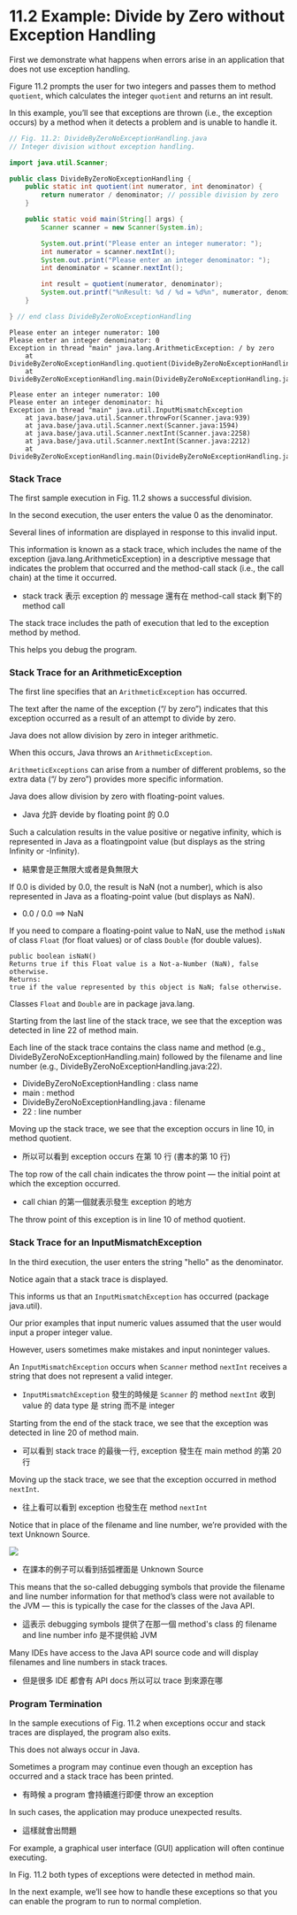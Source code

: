 # 11.2 Example: Divide by Zero without Exception Handling

First we demonstrate what happens when errors arise in an application that does not use
exception handling. 


Figure 11.2 prompts the user for two integers and passes them to
method `quotient`, which calculates the integer `quotient` and returns an int result. 


In this example, you’ll see that exceptions are thrown (i.e., the exception occurs) by a method
when it detects a problem and is unable to handle it.

```java
// Fig. 11.2: DivideByZeroNoExceptionHandling.java
// Integer division without exception handling.

import java.util.Scanner;

public class DivideByZeroNoExceptionHandling {
    public static int quotient(int numerator, int denominator) {
        return numerator / denominator; // possible division by zero
    }

    public static void main(String[] args) {
        Scanner scanner = new Scanner(System.in);

        System.out.print("Please enter an integer numerator: ");
        int numerator = scanner.nextInt();
        System.out.print("Please enter an integer denominator: ");
        int denominator = scanner.nextInt();

        int result = quotient(numerator, denominator);
        System.out.printf("%nResult: %d / %d = %d%n", numerator, denominator, result);
    }

} // end class DivideByZeroNoExceptionHandling

```

```
Please enter an integer numerator: 100
Please enter an integer denominator: 0
Exception in thread "main" java.lang.ArithmeticException: / by zero
	at DivideByZeroNoExceptionHandling.quotient(DivideByZeroNoExceptionHandling.java:8)
	at DivideByZeroNoExceptionHandling.main(DivideByZeroNoExceptionHandling.java:19)

```

```
Please enter an integer numerator: 100
Please enter an integer denominator: hi
Exception in thread "main" java.util.InputMismatchException
	at java.base/java.util.Scanner.throwFor(Scanner.java:939)
	at java.base/java.util.Scanner.next(Scanner.java:1594)
	at java.base/java.util.Scanner.nextInt(Scanner.java:2258)
	at java.base/java.util.Scanner.nextInt(Scanner.java:2212)
	at DivideByZeroNoExceptionHandling.main(DivideByZeroNoExceptionHandling.java:17)
```

### Stack Trace
The first sample execution in Fig. 11.2 shows a successful division. 

In the second execution, the user enters the value 0 as the denominator. 


Several lines of information are displayed in response to this invalid input. 

This information is known as a stack trace, which includes the name of the exception (java.lang.ArithmeticException) in a descriptive message that indicates the problem that occurred and the method-call stack (i.e., the call chain) at the time it occurred. 

- stack track 表示 exception 的 message 還有在 method-call stack 剩下的 method call

The stack trace includes the path of execution that led to the exception method by method. 

This helps you debug the program.


### Stack Trace for an ArithmeticException
The first line specifies that an `ArithmeticException` has occurred. 


The text after the name of the exception (“/ by zero”) indicates that this exception occurred as a result of an attempt to divide by zero. 


Java does not allow division by zero in integer arithmetic. 

When this occurs, Java throws an `ArithmeticException`. 


`ArithmeticExceptions` can arise from a number of different problems, so the extra data (“/ by zero”) provides more specific information. 



Java does allow division by zero with floating-point values. 

- Java 允許 devide by floating point 的 0.0

Such a calculation results in the value positive or negative infinity, which is represented in Java as a floatingpoint value (but displays as the string Infinity or -Infinity). 

-  結果會是正無限大或者是負無限大


If 0.0 is divided by 0.0, the result is NaN (not a number), which is also represented in Java as a floating-point value (but displays as NaN). 

- 0.0 / 0.0  ==> NaN

If you need to compare a floating-point value to NaN, use the method
`isNaN` of class `Float` (for float values) or of class `Double` (for double values). 

```
public boolean isNaN()
Returns true if this Float value is a Not-a-Number (NaN), false otherwise.
Returns:
true if the value represented by this object is NaN; false otherwise.
```


Classes `Float` and `Double` are in package java.lang.


Starting from the last line of the stack trace, we see that the exception was detected in
line 22 of method main. 


Each line of the stack trace contains the class name and method
(e.g., DivideByZeroNoExceptionHandling.main) followed by the filename and line
number (e.g., DivideByZeroNoExceptionHandling.java:22). 

- DivideByZeroNoExceptionHandling : class name
- main : method
- DivideByZeroNoExceptionHandling.java : filename 
- 22 : line number


Moving up the stack trace, we see that the exception occurs in line 10, in method quotient. 

- 所以可以看到 exception occurs 在第 10 行 (書本的第 10 行)

The top row of the call chain indicates the throw point — the initial point at which the exception occurred. 

- call chian 的第一個就表示發生 exception 的地方


The throw point of this exception is in line 10 of method quotient.

### Stack Trace for an InputMismatchException

In the third execution, the user enters the string "hello" as the denominator. 

Notice again that a stack trace is displayed. 

This informs us that an `InputMismatchException` has occurred (package java.util). 

Our prior examples that input numeric values assumed that the user would input a proper integer value. 

However, users sometimes make mistakes and input noninteger values. 


An `InputMismatchException` occurs when `Scanner` method `nextInt` receives a string that does not represent a valid integer. 

- `InputMismatchException` 發生的時候是 `Scanner` 的 method `nextInt` 收到 value 的 data type 是 string 而不是 integer


Starting from the end of the stack trace, we see that the exception was detected in line 20 of method main. 

- 可以看到 stack trace 的最後一行, exception 發生在 main method 的第 20 行

Moving up the stack trace, we see that the exception occurred in method `nextInt`. 

- 往上看可以看到 exception 也發生在 method `nextInt`

Notice that in place of the filename and line number, we’re provided with the text Unknown Source. 

![](img/11.2.png)


- 在課本的例子可以看到括弧裡面是 Unknown Source


This means that the so-called debugging symbols that provide the filename and line number information for that method’s class were not available to the JVM — this is typically the case for the classes of the Java API. 

- 這表示 debugging symbols 提供了在那一個 method's class 的 filename and line number info 是不提供給 JVM 

Many IDEs have access to the Java API source code and will display filenames and line numbers in stack traces.

- 但是很多 IDE 都會有 API docs 所以可以 trace 到來源在哪



### Program Termination

In the sample executions of Fig. 11.2 when exceptions occur and stack traces are displayed,
the program also exits. 


This does not always occur in Java. 


Sometimes a program may continue even though an exception has occurred and a stack trace has been printed. 

- 有時候 a program 會持續進行即便 throw an exception 

In such cases, the application may produce unexpected results. 

- 這樣就會出問題

For example, a graphical user interface (GUI) application will often continue executing. 


In Fig. 11.2 both types of exceptions were detected in method main. 

In the next example, we’ll see how to handle these exceptions so that you can enable the program to run to normal completion.




